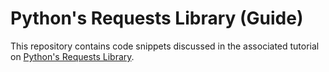 # Python's Requests Library (Guide)

This repository contains code snippets discussed in the associated tutorial on [Python's Requests Library](https://realpython.com/python-requests/).
